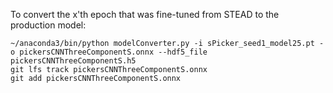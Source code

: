 To convert the x'th epoch that was fine-tuned from STEAD to the production model:

    ~/anaconda3/bin/python modelConverter.py -i sPicker_seed1_model25.pt -o pickersCNNThreeComponentS.onnx --hdf5_file pickersCNNThreeComponentS.h5
    git lfs track pickersCNNThreeComponentS.onnx
    git add pickersCNNThreeComponentS.onnx
